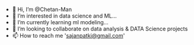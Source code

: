 - 👋 Hi, I’m @Chetan-Man
- 👀 I’m interested in data science and ML...
- 🌱 I’m currently learning ml modeling...
- 💞️ I’m looking to collaborate on data analysis & DATA Science projects
- 📫 How to reach me 'sajanpatki@gmail.com'

<!---
Chetan-Man/Chetan-Man is a ✨ special ✨ repository because its `README.md` (this file) appears on your GitHub profile.
You can click the Preview link to take a look at your changes.
--->
